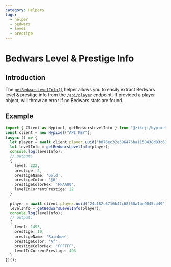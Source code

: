 ```yaml
---
category: Helpers
tags:
  - helper
  - bedwars
  - level
  - prestige
---
```

# Bedwars Level & Prestige Info

## Introduction

The [<code class="language-javascript"><span class="token function">getBedwarsLevelInfo</span><span class="token punctuation">(</span><span class="token punctuation">)</span></code>](/ts-api/#getbedwarslevelinfo) helper allows you to easily extract Bedwars level & prestige info from the [`/api/player`](/ts-api/classes/player/#uuid) endpoint. If provided a player object, will throw an error if no Bedwars stats are found.

## Example

```typescript
import { Client as Hypixel, getBedwarsLevelInfo } from "@zikeji/hypixel";
const client = new Hypixel("API_KEY");
(async () => {
  let player = await client.player.uuid("b876ec32e396476ba1158438d83c67d4"); // Technoblade
  let levelInfo = getBedwarsLevelInfo(player);
  console.log(levelInfo);
  // output:
  {
    level: 222,
    prestige: 2,
    prestigeName: 'Gold',
    prestigeColor: '§6',
    prestigeColorHex: 'FFAA00',
    levelInCurrentPrestige: 22
  }
  
  player = await client.player.uuid("24c182c6716b47c68f60a1be9045c449"); // gamerboy80
  levelInfo = getBedwarsLevelInfo(player);
  console.log(levelInfo);
  // output:
  {
    level: 1493,
    prestige: 10,
    prestigeName: 'Rainbow',
    prestigeColor: '§f',
    prestigeColorHex: 'FFFFFF',
    levelInCurrentPrestige: 493
  }
})();
```